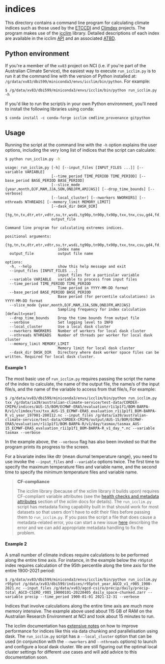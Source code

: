 # indices

This directory contains a command line program for calculating climate indices
such as those used by the [ETCCDI](http://etccdi.pacificclimate.org/list_27_indices.shtml) and
[Climdex](https://www.climdex.org/) projects.
The program makes use of the [icclim](https://icclim.readthedocs.io/en/stable/) library.
Detailed descriptions of each index are available in the
icclim [API](https://icclim.readthedocs.io/en/stable/references/ecad_functions_api.html#module-icclim._generated_api)
and an associated [ATBD](https://www.ecad.eu/documents/atbd.pdf).

## Python environment

If you're a member of the `xv83` project on NCI
(i.e. if you're part of the Australian Climate Service),
the easiest way to execute `run_icclim.py` is to run it at the command line
with the version of Python installed at: `/g/data/xv83/dbi599/miniconda3/envs/icclim/bin/python`.
For example:
```
$ /g/data/xv83/dbi599/miniconda3/envs/icclim/bin/python run_icclim.py -h
```

If you'd like to run the script/s in your own Python environment,
you'll need to install the following libraries using conda:
```
$ conda install -c conda-forge icclim cmdline_provenance gitpython
```

## Usage

Running the script at the command line with the `-h` option explains the user options,
including the very long list of indices that the script can calculate:

```bash
$ python run_icclim.py -h
```

```
usage: run_icclim.py [-h] [--input_files [INPUT_FILES ...]] [--variable VARIABLE]
                     [--time_period TIME_PERIOD TIME_PERIOD] [--base_period BASE_PERIOD BASE_PERIOD]
                     [--slice_mode {year,month,DJF,MAM,JJA,SON,ONDJFM,AMJJAS}] [--drop_time_bounds] [--verbose]
                     [--local_cluster] [--nworkers NWORKERS] [--nthreads NTHREADS] [--memory_limit MEMORY_LIMIT]
                     [--dask_dir DASK_DIR]
                     {tg,tn,tx,dtr,etr,vdtr,su,tr,wsdi,tg90p,tn90p,tx90p,txx,tnx,csu,gd4,fd,cfd,hd17,id,tg10p,tn10p,tx10p,txn,tnn,csdi,cdd,prcptot,rr1,sdii,cwd,rr,r10mm,r20mm,rx1day,rx5day,r75p,r75ptot,r95p,r95ptot,r99p,r99ptot,sd,sd1,sd5cm,sd50cm,cd,cw,wd,ww}
                     output_file

Command line program for calculating extremes indices.

positional arguments:
  {tg,tn,tx,dtr,etr,vdtr,su,tr,wsdi,tg90p,tn90p,tx90p,txx,tnx,csu,gd4,fd,cfd,hd17,id,tg10p,tn10p,tx10p,txn,tnn,csdi,cdd,prcptot,rr1,sdii,cwd,rr,r10mm,r20mm,rx1day,rx5day,r75p,r75ptot,r95p,r95ptot,r99p,r99ptot,sd,sd1,sd5cm,sd50cm,cd,cw,wd,ww}
                        index name
  output_file           output file name

options:
  -h, --help            show this help message and exit
  --input_files [INPUT_FILES ...]
                        input files for a particular variable
  --variable VARIABLE   variable to process from input files
  --time_period TIME_PERIOD TIME_PERIOD
                        Time period in YYYY-MM-DD format
  --base_period BASE_PERIOD BASE_PERIOD
                        Base period (for percentile calculations) in YYYY-MM-DD format
  --slice_mode {year,month,DJF,MAM,JJA,SON,ONDJFM,AMJJAS}
                        Sampling frequency for index calculation [default=year]
  --drop_time_bounds    Drop the time bounds from output file
  --verbose             Set logging level to INFO
  --local_cluster       Use a local dask cluster
  --nworkers NWORKERS   Number of workers for local dask cluster
  --nthreads NTHREADS   Number of threads per worker for local dask cluster
  --memory_limit MEMORY_LIMIT
                        Memory limit for local dask cluster
  --dask_dir DASK_DIR   Directory where dask worker space files can be written. Required for local dask cluster.
```

#### Example 1

The most basic use of `run_icclim.py` requires passing the script 
the name of the index to calculate,
the name of the output file,
the name/s of the input file/s, and
the name of the variable to access from that file/s,
For example:

```
$ /g/data/xv83/dbi599/miniconda3/envs/icclim/bin/python run_icclim.py txx /g/data/ia39/australian-climate-service/test-data/CORDEX-CMIP6/indices/AUS-15/BOM/ECMWF-ERA5/evaluation/r1i1p1f1/BOM-BARPA-R/v1/climdex/txx/txx_AUS-15_ECMWF-ERA5_evaluation_r1i1p1f1_BOM-BARPA-R_v1_year_197901-200112.nc --input_files /g/data/ia39/australian-climate-service/test-data/CORDEX-CMIP6/output/AUS-15/BOM/ECMWF-ERA5/evaluation/r1i1p1f1/BOM-BARPA-R/v1/day/tasmax/tasmax_AUS-15_ECMWF-ERA5_evaluation_r1i1p1f1_BOM-BARPA-R_v1_day_*.nc --variable tasmax --verbose
```

In the example above,
the `--verbose` flag has also been invoked so that the program prints its progress to the screen.

For a bivariate index like dtr (mean diurnal temperature range),
you need to use invoke the `--input_files` and `--variable` options twice.
The first time to specify the maximum temperature files and variable name,
and the second time to specify the minimum temperature files and variable name.

> **CF-compliance**
>
> The icclim library (because of the xclim library it builds upon) requires CF-compliant variable attributes
> (see the [health checks and metadata attributes](https://xclim.readthedocs.io/en/stable/notebooks/usage.html#Health-checks-and-metadata-attributes)
> section of the xclim docs for details).
> The `run_icclim.py` script has metadata fixing capability built in that should work for most datasets
> so that users don't have to edit their files before passing them to `run_icclim.py`.
> If you pass the script a file that does cause a metadata-related error,
> you can start a new issue [here](https://github.com/AusClimateService/indices/issues)
> describing the error and we can add appropriate metadata handling to fix the problem.

#### Example 2

A small number of climate indices require calculations to be performed along the entire time axis.
For instance, in the example below the `r95ptot` index requires calculation of the 95th percentile
along the time axis for the entire 1900-2021 period:

```
$ /g/data/xv83/dbi599/miniconda3/envs/icclim/bin/python run_icclim.py r95ptot /g/data/xv83/dbi599/indices/r95ptot_year_AGCD_v1_r005_1900-2021.nc --input_files /g/data/xv83/agcd-csiro/precip/daily/precip-total_AGCD-CSIRO_r005_19000101-20220405_daily_space-chunked.zarr --variable precip --time_period 1900-01-01 2021-12-31 --verbose
```

Indices that involve calculations along the entire time axis are much more memory intensive.
The example above used about 115 GB of RAM on the Australian Research Environment at NCI and took about 15 minutes to run.

The icclim documentation has [extensive notes](https://icclim.readthedocs.io/en/stable/how_to/dask.html)
on how to improve performance for indices like this via data chunking and parallelisation using dask. 
The `run_icclim.py` script has a `--local_cluster` option that can be used
(in conjunction with the `--nworkers` and `--nthreads` options)
to launch and configure a local dask cluster.
We are still figuring out the optimal local cluster settings for different use cases
and will add advice to this documentation soon.
